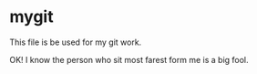 # mygit

This file is be used for my git work.

OK! I know the person who sit most farest form me is a big fool.


